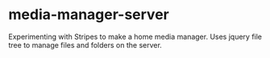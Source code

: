 # media-manager-server

Experimenting with Stripes to make a home media manager. 
Uses jquery file tree to manage files and folders on the server.
